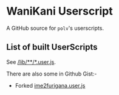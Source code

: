 # WaniKani Userscript

A GitHub source for `polv`'s userscripts.

## List of built UserScripts

See [/lib/**/*.user.js](/lib).

There are also some in Github Gist:-

- Forked [ime2furigana.user.js](https://gist.github.com/patarapolw/162acc6c90b0eafc8aba2a9fe90b805d)
